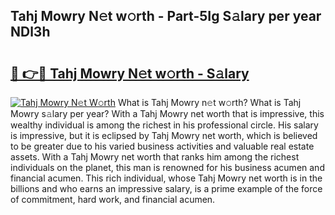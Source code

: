 ## Tahj Mowry N𝚎t w𝚘rth - Part-5Ig S𝚊lary per year NDl3h

# <h2><a href="http://gc2hgvz.nevu.top/?p=Tahj+Mowry">🔗 👉🔴 Tahj Mowry N𝚎t w𝚘rth - S𝚊lary</a></h2>

[![Tahj Mowry N𝚎t W𝚘rth](https://i.imgur.com/Oavwk0R.jpeg)](http://gc2hgvz.nevu.top/?p=Tahj+Mowry)
What is Tahj Mowry n𝚎t w𝚘rth? What is Tahj Mowry s𝚊lary per year?
With a Tahj Mowry net worth that is impressive, this wealthy individual is among the richest in his professional circle. His salary is impressive, but it is eclipsed by Tahj Mowry net worth, which is believed to be greater due to his varied business activities and valuable real estate assets. With a Tahj Mowry net worth that ranks him among the richest individuals on the planet, this man is renowned for his business acumen and financial acumen. This rich individual, whose Tahj Mowry net worth is in the billions and who earns an impressive salary, is a prime example of the force of commitment, hard work, and financial acumen.
